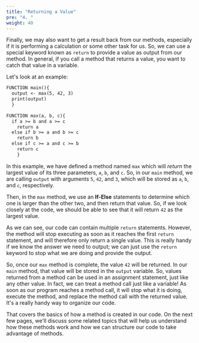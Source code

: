 ```yaml
---
title: "Returning a Value"
pre: "4. "
weight: 40
---
```


Finally, we may also want to get a result back from our methods, especially if it is performing a calculation or some other task for us. So, we can use a special keyword known as `return` to provide a value as output from our method.  In general, if you call a method that returns a value, you want to catch that value in a variable.

Let's look at an example:

```tex
FUNCTION main(){
  output <- max(5, 42, 3)
  print(output)
  }
  
FUNCTION max(a, b, c){
  if a >= b and a >= c
    return a
  else if b >= a and b >= c
    return b
  else if c >= a and c >= b
    return c
    }
```

In this example, we have defined a method named `max` which will _return_ the largest value of its three parameters, `a`, `b`, and `c`. So, in our `main` method, we are calling `output` with arguments `5`, `42`, and `3`, which will be stored as `a`, `b`, and `c`, respectively. 

Then, in the `max` method, we use an **If-Else** statements to determine which one is larger than the other two, and then return that value. So, if we look closely at the code, we should be able to see that it will return `42` as the largest value. 

As we can see, our code can contain multiple `return` statements. However, the method will stop executing as soon as it reaches the first `return` statement, and will therefore only return a single value. This is really handy if we know the answer we need to output; we can just use the `return` keyword to stop what we are doing and provide the output.

So, once our `max` method is complete, the value `42` will be returned. In our `main` method, that value will be stored in the `output` variable. So, values returned from a method can be used in an assignment statement, just like any other value. In fact, we can treat a method call just like a variable! As soon as our program reaches a method call, it will stop what it is doing, execute the method, and replace the method call with the returned value. It's a really handy way to organize our code.

That covers the basics of how a method is created in our code. On the next few pages, we'll discuss some related topics that will help us understand how these methods work and how we can structure our code to take advantage of methods. 

